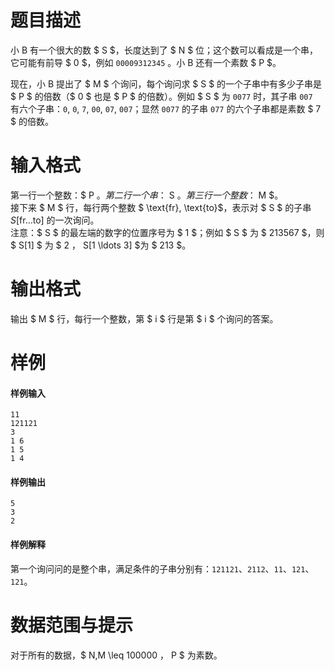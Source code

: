 
# 题目描述

小 B 有一个很大的数 $ S $，长度达到了 $ N $ 位；这个数可以看成是一个串，它可能有前导 $ 0 $，例如 ``00009312345`` 。小 B 还有一个素数 $ P $。

现在，小 B 提出了 $ M $ 个询问，每个询问求 $ S $ 的一个子串中有多少子串是 $ P $ 的倍数（$ 0 $ 也是 $ P $ 的倍数）。例如 $ S $ 为 ``0077`` 时，其子串 ``007 `` 有六个子串：``0``, ``0``, ``7``, ``00``, ``07``, ``007``；显然 ``0077`` 的子串 ``077`` 的六个子串都是素数 $ 7 $ 的倍数。

# 输入格式

第一行一个整数：$ P $。  
第二行一个串：$ S $。  
第三行一个整数：$ M $。  
接下来 $ M $ 行，每行两个整数 $ \text{fr}, \text{to}$，表示对 $ S $ 的子串 $S[\text{fr} \ldots \text {to}]$ 的一次询问。  
注意：$ S $ 的最左端的数字的位置序号为 $ 1 $；例如 $ S $ 为 $ 213567 $，则 $ S[1] $ 为 $ 2 $，$ S[1 \ldots 3] $为 $ 213 $。

# 输出格式

输出 $ M $ 行，每行一个整数，第 $ i $ 行是第 $ i $ 个询问的答案。

# 样例

#### 样例输入
```plain
11 
121121 
3 
1 6 
1 5 
1 4
```

#### 样例输出
```plain
5
3
2
``` 

#### 样例解释
第一个询问问的是整个串，满足条件的子串分别有：`121121`、`2112`、`11`、`121`、`121`。

# 数据范围与提示

对于所有的数据，$ N,M \leq 100000 $，$ P $ 为素数。

